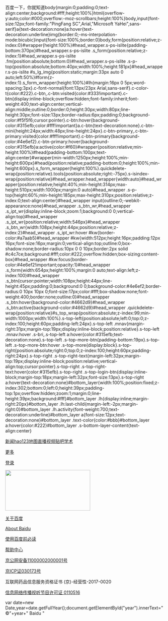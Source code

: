 百度一下，你就知道body{margin:0;padding:0;text-align:center;background:#fff;height:100%}html{overflow-y:auto;color:#000;overflow:-moz-scrollbars;height:100%}body,input{font-size:12px;font-family:"PingFang SC",Arial,"Microsoft YaHei",sans-serif}a{text-decoration:none}a:hover{text-decoration:underline}img{border:0;-ms-interpolation-mode:bicubic}input{font-size:100%;border:0}body,form{position:relative;z-index:0}#wrapper{height:100%}#head\_wrapper.s-ps-islite{padding-bottom:370px}#head\_wrapper.s-ps-islite .s\_form{position:relative;z-index:1}#head\_wrapper.s-ps-islite .fm{position:absolute;bottom:0}#head\_wrapper.s-ps-islite .s-p-top{position:absolute;bottom:40px;width:100%;height:181px}#head\_wrapper.s-ps-islite #s\_lg\_img{position:static;margin:33px auto 0 auto;left:50%}#form{z-index:1}.s\_form\_wrapper{height:100%}#lh{margin:16px 0 5px;word-spacing:3px}.c-font-normal{font:13px/23px Arial,sans-serif}.c-color-t{color:#222}.c-btn,.c-btn:visited{color:#333!important}.c-btn{display:inline-block;overflow:hidden;font-family:inherit;font-weight:400;text-align:center;vertical-align:middle;outline:0;border:0;height:30px;width:80px;line-height:30px;font-size:13px;border-radius:6px;padding:0;background-color:#f5f5f6;cursor:pointer}.c-btn:hover{background-color:#315efb;color:#fff!important}a.c-btn{text-decoration:none}.c-btn-mini{height:24px;width:48px;line-height:24px}.c-btn-primary,.c-btn-primary:visited{color:#fff!important}.c-btn-primary{background-color:#4e6ef2}.c-btn-primary:hover{background-color:#315efb}a:active{color:#f60}#wrapper{position:relative;min-height:100%}#head{padding-bottom:100px;text-align:center}#wrapper{min-width:1250px;height:100%;min-height:600px}#head{position:relative;padding-bottom:0;height:100%;min-height:600px}.s\_form\_wrapper{height:100%}.quickdelete-wrap{position:relative}.tools{position:absolute;right:-75px}.s-isindex-wrap{position:relative}#head\_wrapper.head\_wrapper{width:auto}#head\_wrapper{position:relative;height:40%;min-height:314px;max-height:510px;width:1000px;margin:0 auto}#head\_wrapper .s-p-top{height:60%;min-height:185px;max-height:310px;position:relative;z-index:0;text-align:center}#head\_wrapper input{outline:0;-webkit-appearance:none}#head\_wrapper .s\_btn\_wr,#head\_wrapper .s\_ipt\_wr{display:inline-block;zoom:1;background:0 0;vertical-align:top}#head\_wrapper .s\_ipt\_wr{position:relative;width:546px}#head\_wrapper .s\_btn\_wr{width:108px;height:44px;position:relative;z-index:2}#head\_wrapper .s\_ipt\_wr:hover #kw{border-color:#a7aab5}#head\_wrapper #kw{width:512px;height:16px;padding:12px 16px;font-size:16px;margin:0;vertical-align:top;outline:0;box-shadow:none;border-radius:10px 0 0 10px;border:2px solid #c4c7ce;background:#fff;color:#222;overflow:hidden;box-sizing:content-box}#head\_wrapper #kw:focus{border-color:#4e6ef2!important;opacity:1}#head\_wrapper .s\_form{width:654px;height:100%;margin:0 auto;text-align:left;z-index:100}#head\_wrapper .s\_btn{cursor:pointer;width:108px;height:44px;line-height:45px;padding:0;background:0 0;background-color:#4e6ef2;border-radius:0 10px 10px 0;font-size:17px;color:#fff;box-shadow:none;font-weight:400;border:none;outline:0}#head\_wrapper .s\_btn:hover{background-color:#4662d9}#head\_wrapper .s\_btn:active{background-color:#4662d9}#head\_wrapper .quickdelete-wrap{position:relative}#s\_top\_wrap{position:absolute;z-index:99;min-width:1000px;width:100%}.s-top-left{position:absolute;left:0;top:0;z-index:100;height:60px;padding-left:24px}.s-top-left .mnav{margin-right:31px;margin-top:19px;display:inline-block;position:relative}.s-top-left .mnav:hover .s-bri,.s-top-left a:hover{color:#315efb;text-decoration:none}.s-top-left .s-top-more-btn{padding-bottom:19px}.s-top-left .s-top-more-btn:hover .s-top-more{display:block}.s-top-right{position:absolute;right:0;top:0;z-index:100;height:60px;padding-right:24px}.s-top-right .s-top-right-text{margin-left:32px;margin-top:19px;display:inline-block;position:relative;vertical-align:top;cursor:pointer}.s-top-right .s-top-right-text:hover{color:#315efb}.s-top-right .s-top-login-btn{display:inline-block;margin-top:18px;margin-left:32px;font-size:13px}.s-top-right a:hover{text-decoration:none}#bottom\_layer{width:100%;position:fixed;z-index:302;bottom:0;left:0;height:39px;padding-top:1px;overflow:hidden;zoom:1;margin:0;line-height:39px;background:#fff}#bottom\_layer .lh{display:inline;margin-right:20px}#bottom\_layer .lh:last-child{margin-left:-2px;margin-right:0}#bottom\_layer .lh.activity{font-weight:700;text-decoration:underline}#bottom\_layer a{font-size:12px;text-decoration:none}#bottom\_layer .text-color{color:#bbb}#bottom\_layer a:hover{color:#222}#bottom\_layer .s-bottom-layer-content{text-align:center}

[新闻](//news.baidu.com/)[hao123](//www.hao123.com/)[地图](//map.baidu.com/)[直播](//live.baidu.com/)[视频](//haokan.baidu.com/?sfrom=baidu-top)[贴吧](//tieba.baidu.com/)[学术](//xueshu.baidu.com/)

[更多](//www.baidu.com/more/)

[登录](//www.baidu.com/bdorz/login.gif?login&tpl=mn&u=http%3A%2F%2Fwww.baidu.com%2f%3fbdorz_come%3d1)

<img src="//www.baidu.com/img/flexible/logo/pc/index.png" height="129" width="270" />

[](//www.baidu.com/)

[关于百度](//home.baidu.com/)

[About Baidu](//ir.baidu.com/)

[使用百度前必读](//www.baidu.com/duty)

[帮助中心](//help.baidu.com/)

[京公网安备11000002000001号](//www.beian.gov.cn/portal/registerSystemInfo?recordcode=11000002000001)

[京ICP证030173号](//beian.miit.gov.cn/)

互联网药品信息服务资格证书 (京)-经营性-2017-0020

[信息网络传播视听节目许可证 0110516](//www.baidu.com/licence/)

var date=new Date,year=date.getFullYear();document.getElementById("year").innerText="©"+year+" Baidu "